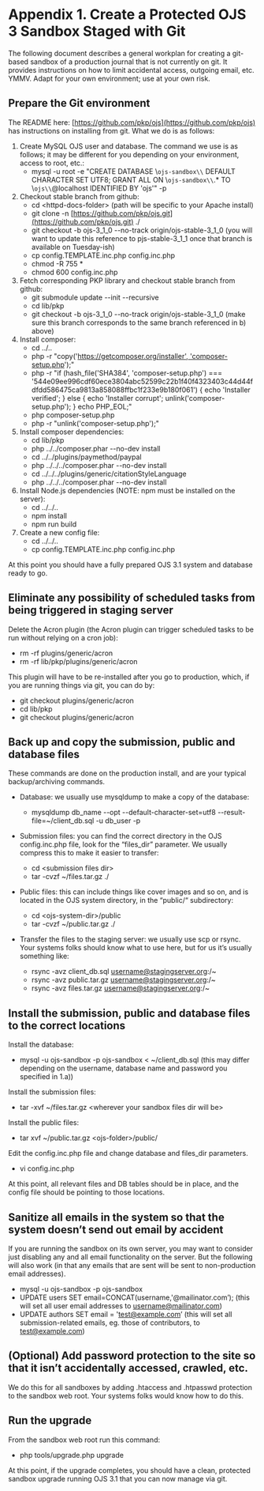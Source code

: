 # Appendix 1. Create a Protected OJS 3 Sandbox Staged with Git

The following document describes a general workplan for creating a git-based sandbox of a production journal that is not currently on git. It provides instructions on how to limit accidental access, outgoing email, etc. YMMV. Adapt for your own environment; use at your own risk.

## Prepare the Git environment

The README here: [https://github.com/pkp/ojs](https://github.com/pkp/ojs) has instructions on installing from git. What we do is as follows:

1. Create MySQL OJS user and database. The command we use is as follows; it may be different for you depending on your environment, access to root, etc.:  
   * mysql -u root -e "CREATE DATABASE \\`ojs-sandbox\\` DEFAULT CHARACTER SET UTF8; GRANT ALL ON \\`ojs-sandbox\\`.\* TO \\`ojs\\`@localhost IDENTIFIED BY 'ojs'" -p
2. Checkout stable branch from github:
   * cd &lt;httpd-docs-folder&gt; \(path will be specific to your Apache install\)
   * git clone -n [https://github.com/pkp/ojs.git](https://github.com/pkp/ojs.git) ./
   * git checkout -b ojs-3\_1\_0 --no-track origin/ojs-stable-3\_1\_0 \(you will want to update this reference to pjs-stable-3\_1\_1 once that branch is available on Tuesday-ish\)
   * cp config.TEMPLATE.inc.php config.inc.php
   * chmod -R 755 \*
   * chmod 600 config.inc.php
3. Fetch corresponding PKP library and checkout stable branch from github:
   * git submodule update --init --recursive
   * cd lib/pkp
   * git checkout -b ojs-3\_1\_0 --no-track origin/ojs-stable-3\_1\_0 \(make sure this branch corresponds to the same branch referenced in b\) above\)
4. Install composer:
   * cd ../..
   * php -r "copy\('[https://getcomposer.org/installer', 'composer-setup.php](https://getcomposer.org/installer',%20'composer-setup.php)'\);"
   * php -r "if \(hash\_file\('SHA384', 'composer-setup.php'\) === '544e09ee996cdf60ece3804abc52599c22b1f40f4323403c44d44fdfdd586475ca9813a858088ffbc1f233e9b180f061'\) { echo 'Installer verified'; } else { echo 'Installer corrupt'; unlink\('composer-setup.php'\); } echo PHP\_EOL;"
   * php composer-setup.php
   * php -r "unlink\('composer-setup.php'\);"
5. Install composer dependencies:
   * cd lib/pkp
   * php ../../composer.phar --no-dev install
   * cd ../../plugins/paymethod/paypal
   * php ../../../composer.phar --no-dev install
   * cd ../../../plugins/generic/citationStyleLanguage
   * php ../../../composer.phar --no-dev install
6. Install Node.js dependencies \(NOTE: npm must be installed on the server\):
   * cd ../../..
   * npm install
   * npm run build 
7. Create a new config file:
   * cd ../../..
   * cp config.TEMPLATE.inc.php config.inc.php

At this point you should have a fully prepared OJS 3.1 system and database ready to go.

## **Eliminate any possibility of scheduled tasks from being triggered in staging server**

Delete the Acron plugin \(the Acron plugin can trigger scheduled tasks to be run without relying on a cron job\):

* rm -rf plugins/generic/acron
* rm -rf lib/pkp/plugins/generic/acron

This plugin will have to be re-installed after you go to production, which, if you are running things via git, you can do by:

* git checkout plugins/generic/acron
* cd lib/pkp
* git checkout plugins/generic/acron

## Back up and copy the submission, public and database files

These commands are done on the production install, and are your typical backup/archiving commands.

* Database: we usually use mysqldump to make a copy of the database:
  * mysqldump db\_name --opt --default-character-set=utf8 --result-file=~/client\_db.sql -u db\_user -p
* Submission files: you can find the correct directory in the OJS config.inc.php file, look for the “files\_dir” parameter. We usually compress this to make it easier to transfer:
  * cd &lt;submission files dir&gt;
  * tar -cvzf ~/files.tar.gz ./
* Public files: this can include things like cover images and so on, and is located in the OJS system directory, in the “public/“ subdirectory:
  * cd &lt;ojs-system-dir&gt;/public
  * tar -cvzf ~/public.tar.gz ./
* Transfer the files to the staging server: we usually use scp or rsync. Your systems folks should know what to use here, but for us it’s usually something like:

  * rsync -avz client\_db.sql username@stagingserver.org:/~
  * rsync -avz public.tar.gz username@stagingserver.org:/~
  * rsync -avz files.tar.gz username@stagingserver.org:/~

## Install the submission, public and database files to the correct locations

Install the database:

* mysql -u ojs-sandbox -p ojs-sandbox &lt; ~/client\_db.sql \(this may differ depending on the username, database name and password you specified in 1.a\)\)

Install the submission files:

* tar -xvf ~/files.tar.gz &lt;wherever your sandbox files dir will be&gt;

Install the public files:

* tar xvf ~/public.tar.gz &lt;ojs-folder&gt;/public/

Edit the config.inc.php file and change database and files\_dir parameters.

* vi config.inc.php

At this point, all relevant files and DB tables should be in place, and the config file should be pointing to those locations.

## Sanitize all emails in the system so that the system doesn’t send out email by accident

If you are running the sandbox on its own server, you may want to consider just disabling any and all email functionality on the server. But the following will also work \(in that any emails that are sent will be sent to non-production email addresses\).

* mysql -u ojs-sandbox -p ojs-sandbox
* UPDATE users SET email=CONCAT\(username,'@mailinator.com’\); \(this will set all user email addresses to username@mailinator.com\)
* UPDATE authors SET email = 'test@example.com’ \(this will set all submission-related emails, eg. those of contributors, to test@example.com\)

##  **\(Optional\) Add password protection to the site so that it isn’t accidentally accessed, crawled, etc.**

We do this for all sandboxes by adding .htaccess and .htpasswd protection to the sandbox web root. Your systems folks would know how to do this.

## **Run the upgrade**

From the sandbox web root run this command:

* php tools/upgrade.php upgrade

At this point, if the upgrade completes, you should have a clean, protected sandbox upgrade running OJS 3.1 that you can now manage via git.

  
  


